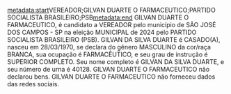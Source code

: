<metadata:start>VEREADOR;GILVAN DUARTE O FARMACEUTICO;PARTIDO SOCIALISTA BRASILEIRO;PSB<metadata:end>
GILVAN DUARTE O FARMACEUTICO, é candidato a VEREADOR pelo município de SÃO JOSÉ DOS CAMPOS - SP na eleição MUNICIPAL de 2024 pelo PARTIDO SOCIALISTA BRASILEIRO (PSB). GILVAN DA SILVA DUARTE é CASADO(A), nasceu em 28/03/1970, se declara do gênero MASCULINO da cor/raça BRANCA, sua ocupação é FARMACÊUTICO, e seu grau de instrução é SUPERIOR COMPLETO. Seu nome completo é GILVAN DA SILVA DUARTE, e seu número de urna é 40128.
GILVAN DUARTE O FARMACEUTICO não declarou bens.
GILVAN DUARTE O FARMACEUTICO não forneceu dados das redes sociais.